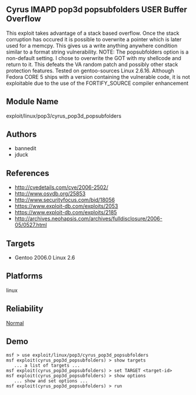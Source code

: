 ## Cyrus IMAPD pop3d popsubfolders USER Buffer Overflow

This exploit takes advantage of a stack based overflow. Once 
the stack corruption has occured it is possible to overwrite 
a pointer which is later used for a memcpy. This gives us a 
write anything anywhere condition similar to a format string 
vulnerability. NOTE: The popsubfolders option is a 
non-default setting. I chose to overwrite the GOT with my 
shellcode and return to it. This defeats the VA random patch 
and possibly other stack protection features. Tested on 
gentoo-sources Linux 2.6.16. Although Fedora CORE 5 ships 
with a version containing the vulnerable code, it is not 
exploitable due to the use of the FORTIFY_SOURCE compiler 
enhancement


## Module Name
exploit/linux/pop3/cyrus_pop3d_popsubfolders

## Authors
* bannedit
* jduck


## References
* http://cvedetails.com/cve/2006-2502/
* http://www.osvdb.org/25853
* http://www.securityfocus.com/bid/18056
* https://www.exploit-db.com/exploits/2053
* https://www.exploit-db.com/exploits/2185
* http://archives.neohapsis.com/archives/fulldisclosure/2006-05/0527.html



## Targets
* Gentoo 2006.0 Linux 2.6


## Platforms
linux

## Reliability
[Normal](https://github.com/rapid7/metasploit-framework/wiki/Exploit-Ranking)

## Demo

```
msf > use exploit/linux/pop3/cyrus_pop3d_popsubfolders
msf exploit(cyrus_pop3d_popsubfolders) > show targets
   ... a list of targets ...
msf exploit(cyrus_pop3d_popsubfolders) > set TARGET <target-id>
msf exploit(cyrus_pop3d_popsubfolders) > show options
   ... show and set options ...
msf exploit(cyrus_pop3d_popsubfolders) > run
```
    
    